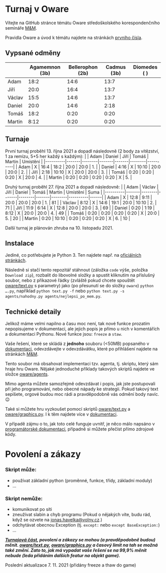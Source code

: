 # Turnaj v Oware
Vítejte na GitHub stránce témátu Oware středoškolského korespondenčního semináře [M&M](https://mam.mff.cuni.cz/).

Pravidla Oware a úvod k témátu najdete na stránkách [prvního čísla](https://mam.mff.cuni.cz/media/cislo/pdf/28/28-1.pdf).

## Vypsané odměny
|        | Agamemnon (3b) | Bellerophon (2b) | Cadmus (3b) | Diomedes (  ) |
|--------|----------------|------------------|-------------|---------------|
| Adam   |     18:2       |      14:6        |    13:7     |               |
| Jiří   |     20:0       |      16:4        |    13:7     |               | 
| Václav |     15:5       |      14:6        |    13:7     |               |
| Daniel |     20:0       |      14:6        |     2:18    |               |
| Tomáš  |     18:2       |       0:20       |     0:20    |               |
| Martin |      8:12      |       0:20       |     0:20    |               |

## Turnaje
První turnaj proběhl 13. října 2021 a dopadl následovně (2 body za vítězství, 1 za remízu, 5+5 her každý s každým):
|          | Adam  | Daniel | Jiří  | Tomáš | Martin | Umístění |
|----------|-------|--------|-------|-------|--------|----------|
| Adam     |   X   |  16:4  | 18:2  | 20:0  |  20:0  |    1.    |
| Daniel   |  4:16 |    X   | 10:10 | 20:0  |  20:0  |    2.    |
| Jiří     |  2:18 |  10:10 |   X   | 20:0  |  20:0  |    3.    |
| Tomáš    |  0:20 |   0:20 |  0:20 |   X   |  20:0  |    4.    |
| Martin   |  0:20 |   0:20 |  0:20 |  0:20 |    X   |    5.    |

Druhý turnaj proběhl 27. října 2021 a dopadl následovně:
|          | Adam  | Václav | Jiří  | Daniel | Tomáš | Martin | Umístění | Suma |
|----------|-------|--------|-------|--------|-------|--------|----------|------|
| Adam     |   X   |  12:8  |  9:11 |  20:0  | 20:0  |  20:0  |    1.    |  81  |
| Václav   |  8:12 |    X   | 14:6  |  19:1  | 20:0  |  10:10 |    2.    |  71  | 
| Jiří     | 11:9  |   6:14 |   X   |  12:8  | 20:0  |  20:0  |    3.    |  69  |
| Daniel   |  0:20 |   1:19 |  8:12 |    X   | 20:0  |  20:0  |    4.    |  49  |
| Tomáš    |  0:20 |   0:20 |  0:20 |   0:20 |   X   |  20:0  |    5.    |  20  |
| Martin   |  0:20 |  10:10 |  0:20 |   0:20 |  0:20 |    X   |    6.    |  10  |

Další turnaj je plánován zhruba na 10. listopadu 2021.

## Instalace
Jediné, co potřebujete je Python 3. Ten najdete např. na [oficiálních stránkách](https://www.python.org/downloads/).

Následně si stačí tento repozitář stáhnout (záložka `code` výše, položka `Download zip`), rozbalit do libovolné složky a spustit kliknutím na příslušný soubor, nebo z příkazové řádky (zvláště pokud chcete spouštět [oware/text.py](oware/text.py) s parametry) jako (po přesunutí se do složky `oware`) `python ….py`, například `python text.py -f` nebo `python text.py -s agents/nahodny.py agents/nejlepsi_po_mem.py`.
## Technické detaily
Jelikož máme velmi napilno a času moc není, tak nové funkce prozatím nepopisujeme v dokumentaci, ale jejich popis je přímo u nich v komentářích a dokumentaci Pythonu. Nové funkce jsou: `freeze` a `staw`.

Vaše řešení, které se skládá z **jednoho** souboru (<50MB) popsaného v [dokumentaci](dokumentace_user.pdf), odevzdávejte v odevzdávátku, které po přihlášení najdete na stránkách [M&M](https://mam.mff.cuni.cz/).

Tento soubor má obsahovat implementaci tzv. agenta, tj. skriptu, který sám hraje hru Oware. Nějaké jednoduché příklady takových skriptů najdete ve složce [oware/agents](oware/agents).

Mimo agenta můžete samozřejmě odevzdávat i popis, jak jste postupovali při jeho programování, nebo obecné nápady ke strategii. Pokud takový text sepíšete, orgové budou moc rádi a pravděpodobně vás odmění body navíc. 😉

Také si můžete hru vyzkoušet pomocí skriptů [oware/text.py](oware/text.py) a [oware/graphics.py](oware/graphics.py). I k těm najdete více v [dokumentaci](dokumentace_user.pdf).

V případě zájmu o to, jak toto celé funguje uvnitř, je něco málo napsáno v [programátorské dokumentaci](dokumentace_user.pdf), případně si můžete přečíst přímo zdrojové kódy.

# Povolení a zákazy

### Skript může:
- používat základní python (proměnné, funkce, třídy, základní moduly)
- ...

### Skript nemůže:
- komunikovat po síti
- zneužívat slabin a chyb programu (Pokud o nějakých víte, budu rád, když se ozvete na [jonas.havelka@volny.cz](mailto:jonas.havelka@volny.cz).)
- odchytávat obecnou Exception (tj. `except:` nebo `except BaseException:`) 
- ...

***[Turnajová část](/oware/tournament.py), povolení a zákazy se mohou (a pravděpodobně budou) měnit. [oware/text.py](oware/text.py), [oware/graphics.py](oware/graphics.py) a časový limit na tah se možná také změní. Zato to, jak má vypadat vaše řešení se na 99,9% měnit nebude (leda přidáním dalších featur na objekt game).***

Poslední aktualizace 7. 11. 2021 (přidány freeze a thaw do game)
